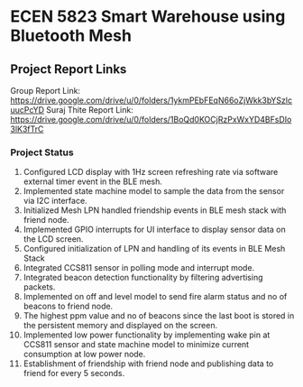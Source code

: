 # ECEN 5823  Smart Warehouse using Bluetooth Mesh

## Project Report Links
Group Report Link: https://drive.google.com/drive/u/0/folders/1ykmPEbFEqN66oZjWkk3bYSzlcuucPcYD
Suraj Thite Report Link: https://drive.google.com/drive/u/0/folders/1BoQd0KOCjRzPxWxYD4BFsDIo3lK3fTrC

### Project Status
1. Configured LCD display with 1Hz screen refreshing rate via software external timer event in the BLE mesh.
2. Implemented state machine model to sample the data from the sensor via I2C interface.
3. Initialized Mesh LPN handled friendship events in BLE mesh stack with friend node.
4. Implemented GPIO interrupts for UI interface to display sensor data on the LCD screen.
5. Configured initialization of LPN and handling of its events in BLE Mesh Stack
6. Integrated CCS811 sensor in polling mode and interrupt mode.
7. Integrated beacon detection functionality by filtering advertising packets.
8. Implemented on off and level model to send fire alarm status and no of beacons to friend node.
9. The highest ppm value and no of beacons since the last boot is stored in the persistent memory and displayed on the screen.
10. Implemented low power functionality by implementing wake pin at CCS811 sensor and state machine model to minimize current consumption at low power node.
11. Establishment of friendship with friend node and publishing data to friend for every 5 seconds.